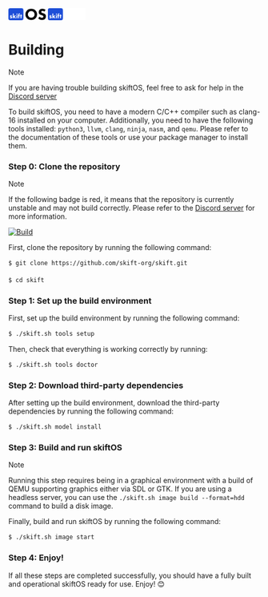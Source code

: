 <img src="logo-light.svg#gh-light-mode-only" height="24" />
<img src="logo-dark.svg#gh-dark-mode-only" height="24" />

# Building

> [!NOTE]
> If you are having trouble building skiftOS, feel free to ask for help in the [Discord server](https://discord.com/invite/gamGsfg)

To build skiftOS, you need to have a modern C/C++ compiler such as clang-16 installed on your computer. Additionally, you need to have the following tools installed: `python3`, `llvm`, `clang`, `ninja`, `nasm`, and `qemu`. Please refer to the documentation of these tools or use your package manager to install them.

### Step 0: Clone the repository

> [!NOTE]
> If the following badge is red, it means that the repository is currently unstable and may not build correctly. Please refer to the [Discord server](https://discord.com/invite/gamGsfg) for more information.

[![Build](https://github.com/skift-org/skift/actions/workflows/build.yml/badge.svg)](https://github.com/skift-org/skift/actions/workflows/build.yml)

First, clone the repository by running the following command:

```sh
$ git clone https://github.com/skift-org/skift.git

$ cd skift
```

### Step 1: Set up the build environment

First, set up the build environment by running the following command:

```sh
$ ./skift.sh tools setup
```

Then, check that everything is working correctly by running:

```sh
$ ./skift.sh tools doctor
```

### Step 2: Download third-party dependencies

After setting up the build environment, download the third-party dependencies by running the following command:

```sh
$ ./skift.sh model install
```

### Step 3: Build and run skiftOS

> [!NOTE]
> Running this step requires being in a graphical environment with a build of QEMU supporting graphics either via SDL or GTK. If you are using a headless server, you can use the `./skift.sh image build --format=hdd` command to build a disk image.

Finally, build and run skiftOS by running the following command:

```sh
$ ./skift.sh image start
```

### Step 4: Enjoy!

If all these steps are completed successfully, you should have a fully built and operational skiftOS ready for use. Enjoy! 😊

